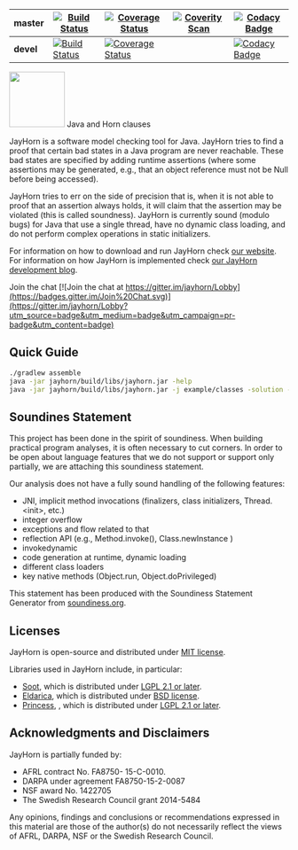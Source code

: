 | **master** | [![Build Status](https://travis-ci.org/jayhorn/jayhorn.svg?branch=master)](https://travis-ci.org/jayhorn/jayhorn) | [![Coverage Status](https://coveralls.io/repos/jayhorn/jayhorn/badge.svg?branch=master&service=github)](https://coveralls.io/github/jayhorn/jayhorn?branch=master) | [![Coverity Scan](https://scan.coverity.com/projects/6013/badge.svg)](https://scan.coverity.com/projects/6013) | [![Codacy Badge](https://api.codacy.com/project/badge/Grade/28a133096dce4f4396f27459af39afd4)](https://www.codacy.com/app/martinschaef/jayhorn?utm_source=github.com&amp;utm_medium=referral&amp;utm_content=jayhorn/jayhorn&amp;utm_campaign=Badge_Grade) |
| --- | --- | --- | --- | --- |
| **devel** | [![Build Status](https://travis-ci.org/jayhorn/jayhorn.svg?branch=devel)](https://travis-ci.org/jayhorn/jayhorn) | [![Coverage Status](https://coveralls.io/repos/jayhorn/jayhorn/badge.svg?branch=devel&service=github)](https://coveralls.io/github/jayhorn/jayhorn?branch=devel) | | [![Codacy Badge](https://api.codacy.com/project/badge/Grade/28a133096dce4f4396f27459af39afd4)](https://www.codacy.com/app/martinschaef/jayhorn?utm_source=github.com&amp;utm_medium=referral&amp;utm_content=jayhorn/jayhorn&amp;utm_campaign=Badge_Grade) | 


<img src="http://jayhorn.github.io/jayhorn/images/rhino.png" height=100> Java and Horn clauses

JayHorn is a software model checking tool for Java. JayHorn tries to find a proof that certain bad states in a Java program are never reachable. These bad states are specified by adding runtime assertions (where some assertions may be generated, e.g., that an object reference must not be Null before being accessed). 


JayHorn tries to err on the side of precision that is, when it is not able to proof that an assertion always holds, it will claim that the assertion may be violated (this is called soundness). JayHorn is currently sound (modulo bugs) for Java that use a single thread, have no dynamic class loading, and do not perform complex operations in static initializers.

For information on how to download and run JayHorn check [our website](http://jayhorn.github.io/jayhorn/). For information on how JayHorn is implemented check
[our JayHorn development blog](http://jayhorn.github.io/jayhorn/jekyll/2016/08/01/model-checking-java/).


Join the chat [![Join the chat at https://gitter.im/jayhorn/Lobby](https://badges.gitter.im/Join%20Chat.svg)](https://gitter.im/jayhorn/Lobby?utm_source=badge&utm_medium=badge&utm_campaign=pr-badge&utm_content=badge)

## Quick Guide

```bash
./gradlew assemble
java -jar jayhorn/build/libs/jayhorn.jar -help
java -jar jayhorn/build/libs/jayhorn.jar -j example/classes -solution -trace
```



## Soundines Statement
This project has been done in the spirit of soundiness. When building practical program analyses, it is often necessary to cut corners. In order to be open about language features that we do not support or support only partially, we are attaching this soundiness statement.

Our analysis does not have a fully sound handling of the following features:
- JNI, implicit method invocations (finalizers, class initializers, Thread.&lt;init&gt;, etc.)
- integer overflow
- exceptions and flow related to that
- reflection API (e.g., Method.invoke(), Class.newInstance )
- invokedynamic
- code generation at runtime, dynamic loading
- different class loaders
- key native methods (Object.run, Object.doPrivileged)

This statement has been produced with the Soundiness Statement Generator from [soundiness.org](http://soundiness.org).


## Licenses

JayHorn is open-source and distributed under [MIT license](https://github.com/jayhorn/jayhorn/blob/devel/LICENSE).

Libraries used in JayHorn include, in particular:
- [Soot](https://github.com/soot-oss/soot), which is distributed under [LGPL 2.1 or later](https://github.com/jayhorn/jayhorn/blob/devel/LGPL_LICENSE).
- [Eldarica](https://github.com/uuverifiers/eldarica), which is distributed under [BSD license](https://github.com/uuverifiers/eldarica/blob/master/LICENSE).
- [Princess](http://www.philipp.ruemmer.org/princess.shtml), , which is distributed under [LGPL 2.1 or later](https://github.com/jayhorn/jayhorn/blob/devel/LGPL_LICENSE).

## Acknowledgments and Disclaimers

JayHorn is partially funded by:

   * AFRL contract No. FA8750- 15-C-0010.
   * DARPA under agreement FA8750-15-2-0087
   * NSF award No. 1422705
   * The Swedish Research Council grant 2014-5484
   
Any opinions, findings and conclusions or recommendations expressed in
this material are those of the author(s) do not necessarily
reflect the views of AFRL, DARPA, NSF or the Swedish Research Council.
